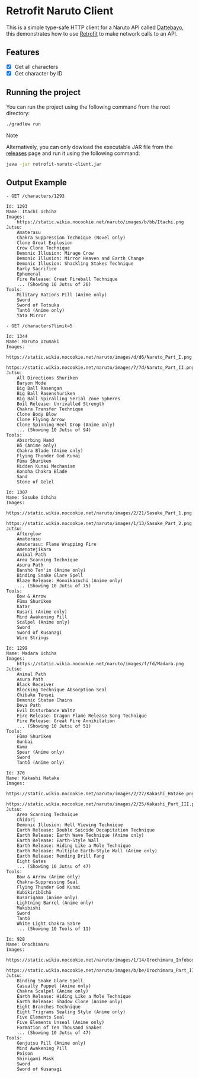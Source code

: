 # Retrofit Naruto Client

This is a simple type-safe HTTP client for a Naruto API called [Dattebayo](https://api-dattebayo.vercel.app/), this demonstrates how to use [Retrofit](https://square.github.io/retrofit/) to make network calls to an API.

## Features

-   [x] Get all characters
-   [x] Get character by ID

## Running the project

You can run the project using the following command from the root directory:

```bash
./gradlew run
```

> [!NOTE]
> Alternatively, you can only dowload the executable JAR file from the [releases](https://github.com/N3VERS4YDIE/mobile-dev-eam/releases/tag/retrofit-naruto-client) page and run it using the following command:
>
> ```bash
> java -jar retrofit-naruto-client.jar
> ```

## Output Example

```
- GET /characters/1293

Id: 1293
Name: Itachi Uchiha
Images:
    https://static.wikia.nocookie.net/naruto/images/b/bb/Itachi.png
Jutsu:
    Amaterasu
    Chakra Suppression Technique (Novel only)
    Clone Great Explosion
    Crow Clone Technique
    Demonic Illusion: Mirage Crow
    Demonic Illusion: Mirror Heaven and Earth Change
    Demonic Illusion: Shackling Stakes Technique
    Early Sacrifice
    Ephemeral
    Fire Release: Great Fireball Technique
    ... (Showing 10 Jutsu of 26)
Tools:
    Military Rations Pill (Anime only)
    Sword
    Sword of Totsuka
    Tantō (Anime only)
    Yata Mirror

- GET /characters?limit=5

Id: 1344
Name: Naruto Uzumaki
Images:
    https://static.wikia.nocookie.net/naruto/images/d/d6/Naruto_Part_I.png
    https://static.wikia.nocookie.net/naruto/images/7/7d/Naruto_Part_II.png
Jutsu:
    All Directions Shuriken
    Baryon Mode
    Big Ball Rasengan
    Big Ball Rasenshuriken
    Big Ball Spiralling Serial Zone Spheres
    Boil Release: Unrivalled Strength
    Chakra Transfer Technique
    Clone Body Blow
    Clone Flying Arrow
    Clone Spinning Heel Drop (Anime only)
    ... (Showing 10 Jutsu of 94)
Tools:
    Absorbing Hand
    Bō (Anime only)
    Chakra Blade (Anime only)
    Flying Thunder God Kunai
    Fūma Shuriken
    Hidden Kunai Mechanism
    Konoha Chakra Blade
    Sand
    Stone of Gelel

Id: 1307
Name: Sasuke Uchiha
Images:
    https://static.wikia.nocookie.net/naruto/images/2/21/Sasuke_Part_1.png
    https://static.wikia.nocookie.net/naruto/images/1/13/Sasuke_Part_2.png
Jutsu:
    Afterglow
    Amaterasu
    Amaterasu: Flame Wrapping Fire
    Amenotejikara
    Animal Path
    Area Scanning Technique
    Asura Path
    Banshō Ten'in (Anime only)
    Binding Snake Glare Spell
    Blaze Release: Honoikazuchi (Anime only)
    ... (Showing 10 Jutsu of 75)
Tools:
    Bow & Arrow
    Fūma Shuriken
    Katar
    Kusari (Anime only)
    Mind Awakening Pill
    Scalpel (Anime only)
    Sword
    Sword of Kusanagi
    Wire Strings

Id: 1299
Name: Madara Uchiha
Images:
    https://static.wikia.nocookie.net/naruto/images/f/fd/Madara.png
Jutsu:
    Animal Path
    Asura Path
    Black Receiver
    Blocking Technique Absorption Seal
    Chibaku Tensei
    Demonic Statue Chains
    Deva Path
    Evil Disturbance Waltz
    Fire Release: Dragon Flame Release Song Technique
    Fire Release: Great Fire Annihilation
    ... (Showing 10 Jutsu of 51)
Tools:
    Fūma Shuriken
    Gunbai
    Kama
    Spear (Anime only)
    Sword
    Tantō (Anime only)

Id: 376
Name: Kakashi Hatake
Images:
    https://static.wikia.nocookie.net/naruto/images/2/27/Kakashi_Hatake.png
    https://static.wikia.nocookie.net/naruto/images/2/25/Kakashi_Part_III.png
Jutsu:
    Area Scanning Technique
    Chidori
    Demonic Illusion: Hell Viewing Technique
    Earth Release: Double Suicide Decapitation Technique
    Earth Release: Earth Wave Technique (Anime only)
    Earth Release: Earth-Style Wall
    Earth Release: Hiding Like a Mole Technique
    Earth Release: Multiple Earth-Style Wall (Anime only)
    Earth Release: Rending Drill Fang
    Eight Gates
    ... (Showing 10 Jutsu of 47)
Tools:
    Bow & Arrow (Anime only)
    Chakra-Suppressing Seal
    Flying Thunder God Kunai
    Kubikiribōchō
    Kusarigama (Anime only)
    Lightning Barrel (Anime only)
    Makibishi
    Sword
    Tantō
    White Light Chakra Sabre
    ... (Showing 10 Tools of 11)

Id: 928
Name: Orochimaru
Images:
    https://static.wikia.nocookie.net/naruto/images/1/14/Orochimaru_Infobox.png
    https://static.wikia.nocookie.net/naruto/images/b/be/Orochimaru_Part_III.png
Jutsu:
    Binding Snake Glare Spell
    Casualty Puppet (Anime only)
    Chakra Scalpel (Anime only)
    Earth Release: Hiding Like a Mole Technique
    Earth Release: Shadow Clone (Anime only)
    Eight Branches Technique
    Eight Trigrams Sealing Style (Anime only)
    Five Elements Seal
    Five Elements Unseal (Anime only)
    Formation of Ten Thousand Snakes
    ... (Showing 10 Jutsu of 47)
Tools:
    Genjutsu Pill (Anime only)
    Mind Awakening Pill
    Poison
    Shinigami Mask
    Sword
    Sword of Kusanagi
```
